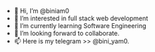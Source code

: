 - 👋 Hi, I’m @biniam0
- 👀 I’m interested in full stack web development
- 🌱 I’m currently learning Software Engineering
- 💞️ I’m looking forward to collaborate.
- 📫 Here is my telegram >> @bini_yam0.

<!---
biniam0/biniam0 is a ✨ special ✨ repository because its `README.md` (this file) appears on your GitHub profile.
You can click the Preview link to take a look at your changes.
--->
